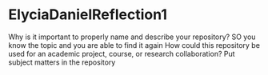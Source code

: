 # ElyciaDanielReflection1
Why is it important to properly name and describe your repository? SO you know the topic and you are able to find it again
How could this repository be used for an academic project, course, or research collaboration? Put subject matters in the repository
